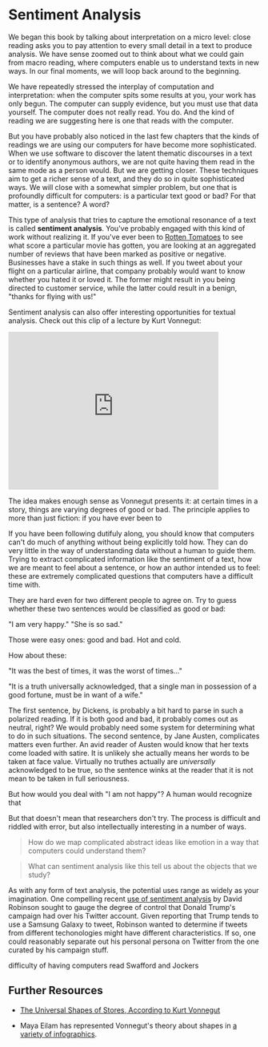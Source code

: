 # Sentiment Analysis

We began this book by talking about interpretation on a micro level: close reading asks you to pay attention to every small detail in a text to produce analysis. We have sense zoomed out to think about what we could gain from macro reading, where computers enable us to understand texts in new ways. In our final moments, we will loop back around to the beginning.

We have repeatedly stressed the interplay of computation and interpretation: when the computer spits some results at you, your work has only begun. The computer can supply evidence, but you must use that data yourself. The computer does not really read. You do. And the kind of reading we are suggesting here is one that reads with the computer.

But you have probably also noticed in the last few chapters that the kinds of readings we are using our computers for have become more sophisticated. When we use software to discover the latent thematic discourses in a text or to identify anonymous authors, we are not quite having them read in the same mode as a person would. But we are getting closer. These techniques aim to get a richer sense of a text, and they do so in quite sophisticated ways. We will close with a somewhat simpler problem, but one that is profoundly difficult for computers: is a particular text good or bad? For that matter, is a sentence? A word?

This type of analysis that tries to capture the emotional resonance of a text is called **sentiment analysis**. You've probably engaged with this kind of work without realizing it. If you've ever been to [Rotten Tomatoes](https://www.rottentomatoes.com/) to see what score a particular movie has gotten, you are looking at an aggregated number of reviews that have been marked as positive or negative. Businesses have a stake in such things as well. If you tweet about your flight on a particular airline, that company probably would want to know whether you hated it or loved it. The former might result in you being directed to customer service, while the latter could result in a benign, "thanks for flying with us!"

Sentiment analysis can also offer interesting opportunities for textual analysis. Check out this clip of a lecture by Kurt Vonnegut:

<iframe width="420" height="315" src="https://www.youtube.com/embed/oP3c1h8v2ZQ" frameborder="0" allowfullscreen></iframe>

The idea makes enough sense as Vonnegut presents it: at certain times in a story, things are varying degrees of good or bad. The principle applies to more than just fiction: if you have ever been to 



If you have been following dutifuly along, you should know that computers can't do much of anything without being explicitly told how. They can do very little in the way of understanding data without a human to guide them. Trying to extract complicated information like the sentiment of a text, how we are meant to feel about a sentence, or how an author intended us to feel: these are extremely complicated questions that computers have a difficult time with.

They are hard even for two different people to agree on. Try to guess whether these two sentences would be classified as good or bad:

"I am very happy."
"She is so sad."

Those were easy ones: good and bad. Hot and cold. 

How about these:

"It was the best of times, it was the worst of times…"

"It is a truth universally acknowledged, that a single man in possession of a good fortune, must be in want of a wife."

The first sentence, by Dickens, is probably a bit hard to parse in such a polarized reading. If it is both good and bad, it probably comes out as neutral, right? We would probably need some system for determining what to do in such situations. The second sentence, by Jane Austen, complicates matters even further. An avid reader of Austen would know that her texts come loaded with satire. It is unlikely she actually means her words to be taken at face value. Virtually no truthes actually are *universally* acknowledged to be true, so the sentence winks at the reader that it is not mean to be taken in full seriousness. 


But how would you deal with "I am not happy"? A human would recognize that

But that doesn't mean that researchers don't try. The process is difficult and riddled with error, but also intellectually interesting in a number of ways.

> How do we map complicated abstract ideas like emotion in a way that computers could understand them?

> What can sentiment analysis like this tell us about the objects that we study?

As with any form of text analysis, the potential uses range as widely as your imagination. One compelling recent [use of sentiment analysis](http://varianceexplained.org/r/trump-tweets/) by David Robinson sought to gauge the degree of control that Donald Trump's campaign had over his Twitter account. Given reporting that Trump tends to use a Samsung Galaxy to tweet, Robinson wanted to determine if tweets from different techonologies might have different characteristics. If so, one could reasonably separate out his personal persona on Twitter from the one curated by his campaign stuff.

difficulty of having computers read
Swafford and Jockers

## Further Resources

* [The Universal Shapes of Stores, According to Kurt Vonnegut](http://io9.gizmodo.com/the-universal-shapes-of-stories-according-to-kurt-vonn-1526559996)

* Maya Eilam has represented Vonnegut's theory about shapes in [a variety of infographics](http://www.mayaeilam.com/2012/01/01/the-shapes-of-stories-a-kurt-vonnegut-infographic/).
